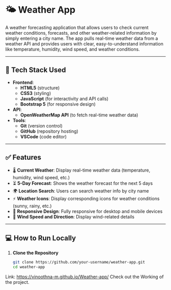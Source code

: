# 🌤️ Weather App

A weather forecasting application that allows users to check current weather conditions, forecasts, and other weather-related information by simply entering a city name. The app pulls real-time weather data from a weather API and provides users with clear, easy-to-understand information like temperature, humidity, wind speed, and weather conditions.

---

## 🚀 Tech Stack Used

- **Frontend**:
  - **HTML5** (structure)
  - **CSS3** (styling)
  - **JavaScript** (for interactivity and API calls)
  - **Bootstrap 5** (for responsive design)
- **API**:
  - **OpenWeatherMap API** (to fetch real-time weather data)
- **Tools**:
  - **Git** (version control)
  - **GitHub** (repository hosting)
  - **VSCode** (code editor)

---

## ✅ Features

- 🌡️ **Current Weather**: Display real-time weather data (temperature, humidity, wind speed, etc.)
- ⏳ **5-Day Forecast**: Shows the weather forecast for the next 5 days
- 🌍 **Location Search**: Users can search weather info by city name
- ⚡ **Weather Icons**: Display corresponding icons for weather conditions (sunny, rainy, etc.)
- 📱 **Responsive Design**: Fully responsive for desktop and mobile devices
- 💨 **Wind Speed and Direction**: Display wind-related details

---

## 💻 How to Run Locally

1. **Clone the Repository**
   ```bash
   git clone https://github.com/your-username/weather-app.git
   cd weather-app

Link:
https://vinoothna-m.github.io/Weather-app/ Check out the Working of the project.
